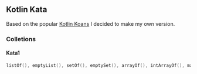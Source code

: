 Kotlin Kata
---

Based on the popular [Kotlin Koans](https://play.kotlinlang.org/koans/overview) I decided to make my own version.


### Colletions

#### Kata1
```kotlin
listOf(), emptyList(), setOf(), emptySet(), arrayOf(), intArrayOf(), mapOf(), mutableListOf(), mutableMapOf(), mutableSetOf()
```